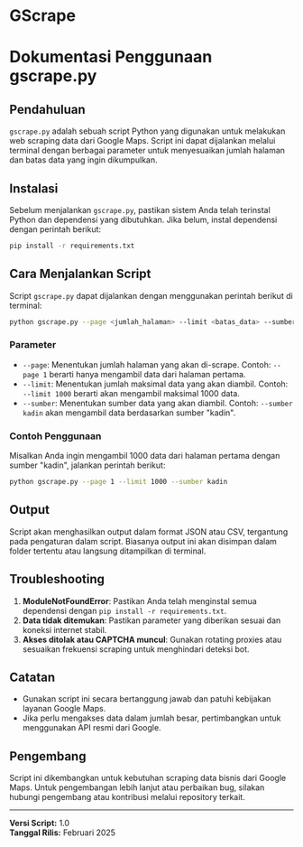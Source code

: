 # GScrape
# Dokumentasi Penggunaan gscrape.py

## Pendahuluan
`gscrape.py` adalah sebuah script Python yang digunakan untuk melakukan web scraping data dari Google Maps. Script ini dapat dijalankan melalui terminal dengan berbagai parameter untuk menyesuaikan jumlah halaman dan batas data yang ingin dikumpulkan.

## Instalasi
Sebelum menjalankan `gscrape.py`, pastikan sistem Anda telah terinstal Python dan dependensi yang dibutuhkan. Jika belum, instal dependensi dengan perintah berikut:

```bash
pip install -r requirements.txt
```

## Cara Menjalankan Script
Script `gscrape.py` dapat dijalankan dengan menggunakan perintah berikut di terminal:

```bash
python gscrape.py --page <jumlah_halaman> --limit <batas_data> --sumber <sumber_data>
```

### Parameter
- `--page`: Menentukan jumlah halaman yang akan di-scrape. Contoh: `--page 1` berarti hanya mengambil data dari halaman pertama.
- `--limit`: Menentukan jumlah maksimal data yang akan diambil. Contoh: `--limit 1000` berarti akan mengambil maksimal 1000 data.
- `--sumber`: Menentukan sumber data yang akan diambil. Contoh: `--sumber kadin` akan mengambil data berdasarkan sumber "kadin".

### Contoh Penggunaan
Misalkan Anda ingin mengambil 1000 data dari halaman pertama dengan sumber "kadin", jalankan perintah berikut:

```bash
python gscrape.py --page 1 --limit 1000 --sumber kadin
```

## Output
Script akan menghasilkan output dalam format JSON atau CSV, tergantung pada pengaturan dalam script. Biasanya output ini akan disimpan dalam folder tertentu atau langsung ditampilkan di terminal.

## Troubleshooting
1. **ModuleNotFoundError**: Pastikan Anda telah menginstal semua dependensi dengan `pip install -r requirements.txt`.
2. **Data tidak ditemukan**: Pastikan parameter yang diberikan sesuai dan koneksi internet stabil.
3. **Akses ditolak atau CAPTCHA muncul**: Gunakan rotating proxies atau sesuaikan frekuensi scraping untuk menghindari deteksi bot.

## Catatan
- Gunakan script ini secara bertanggung jawab dan patuhi kebijakan layanan Google Maps.
- Jika perlu mengakses data dalam jumlah besar, pertimbangkan untuk menggunakan API resmi dari Google.

## Pengembang
Script ini dikembangkan untuk kebutuhan scraping data bisnis dari Google Maps. Untuk pengembangan lebih lanjut atau perbaikan bug, silakan hubungi pengembang atau kontribusi melalui repository terkait.

---
**Versi Script:** 1.0  
**Tanggal Rilis:** Februari 2025

